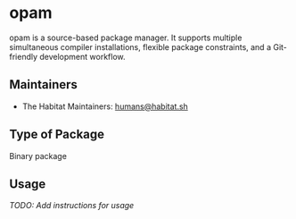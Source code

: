 # opam

opam is a source-based package manager. It supports multiple simultaneous compiler installations, flexible package constraints, and a Git-friendly development workflow.

## Maintainers

* The Habitat Maintainers: <humans@habitat.sh>

## Type of Package

Binary package

## Usage

*TODO: Add instructions for usage*
